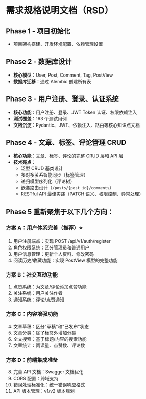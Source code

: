 # 需求规格说明文档（RSD）

## Phase 1 - 项目初始化
- 项目架构搭建、开发环境配置、依赖管理设置

## Phase 2 - 数据库设计
- **核心模型**：User, Post, Comment, Tag, PostView
- **数据库迁移**：通过 Alembic 创建所有表

## Phase 3 - 用户注册、登录、认证系统 
- **核心功能**：用户注册、登录、JWT Token 认证、权限依赖注入
- **测试覆盖**：163 个测试用例
- **文档沉淀**：Pydantic、JWT、依赖注入、路由等核心知识点文档

## Phase 4 - 文章、标签、评论管理 CRUD 
- **核心功能**：文章、标签、评论的完整 CRUD 层和 API 层
- **技术亮点**：
  - 泛型 CRUD 基类设计
  - 多对多关系智能同步（标签管理）
  - 递归模型序列化（评论树）
  - 嵌套路由设计（`/posts/{post_id}/comments`）
  - RESTful API 最佳实践（PATCH 语义、权限控制、异常处理）


## Phase 5 重新聚焦于以下几个方向：

### 方案 A：用户体系完善（推荐）⭐

  1. 用户注册端点：实现 POST /api/v1/auth/register
  2. 角色权限系统：区分管理员和普通用户
  3. 用户信息管理：更新个人资料、修改密码
  4. 阅读历史/收藏功能：实现 PostView 模型的完整功能

### 方案 B：社交互动功能

  1. 点赞系统：为文章/评论添加点赞功能
  2. 关注系统：用户关注作者
  3. 通知系统：评论/点赞通知

### 方案 C：内容增强功能

  4. 文章草稿：区分"草稿"和"已发布"状态
  5. 文章分类：除了标签外增加分类
  6. 全文搜索：基于标题/内容的搜索功能
  7. 文章统计：阅读量、点赞数、评论数

### 方案 D：前端集成准备

  8. 完善 API 文档：Swagger 文档优化
  9. CORS 配置：跨域支持
  10. 错误处理标准化：统一错误响应格式
  11. API 版本管理：v1/v2 版本规划
